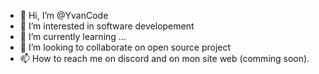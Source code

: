 - 👋 Hi, I’m @YvanCode
- 👀 I’m interested in software developement 
- 🌱 I’m currently learning ... 
- 💞️ I’m looking to collaborate on open source project 
- 📫 How to reach me on discord and on mon site web (comming soon). 

<!---
YvanCode/YvanCode is a ✨ special ✨ repository because its `README.md` (this file) appears on your GitHub profile.
You can click the Preview link to take a look at your changes.
--->
